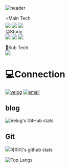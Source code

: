 ![header](https://capsule-render.vercel.app/api?type=waving&color=gradient&text=YooByeongJin&fontAlign=70&height=200)

⭐Main Tech<br/>
<img src="https://img.shields.io/badge/HTML-E34F26?style=for-the-badge&logo=HTML5&logoColor=white"/>
<img src="https://img.shields.io/badge/CSS3-1572B6?style=for-the-badge&logo=CSS3&logoColor=white"/>
<img src="https://img.shields.io/badge/JavaScript-F7DF1E?style=for-the-badge&logo=JavaScript&logoColor=white"/>
<br/>
😊Study<br/>
<img src="https://img.shields.io/badge/TypeScript-3178C6?style=for-the-badge&logo=TypeScript&logoColor=white"/>
<img src="https://img.shields.io/badge/react.js-61DAFB?style=for-the-badge&logo=React&logoColor=white"/>
<img src="https://img.shields.io/badge/Vue.js-4FC08D?style=for-the-badge&logo=Vue.js&logoColor=white"/>

🤲Sub Tech<br/>
<img src="https://img.shields.io/badge/JAVA-007396?style=for-the-badge&logo=JAVA&logoColor=white"/>

# 💻Connection

<a href = "https://velog.io/@ybj1227"> <img alt="velog" src ="https://img.shields.io/badge/velog-20C997.svg?&style=for-the-badge&logo=velog&logoColor=white"/></a>
<a href = "ppwm111@naver.com"> <img alt="email" src ="https://img.shields.io/badge/email-03C75A?&style=for-the-badge&logo=naver&logoColor=white"/></a>


## blog 
![Velog's GitHub stats](https://velog-readme-stats.vercel.app/api?name=ybj1227)


## Git

![아이디's github stats](https://github-readme-stats.vercel.app/api?username=ByJin98&theme=dracula&show_icons=true)

![Top Langs](https://github-readme-stats.vercel.app/api/top-langs/?username=ByJin98&theme=dracula)
